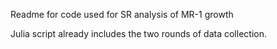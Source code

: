Readme for code used for SR analysis of MR-1 growth 

Julia script already includes the two rounds of data collection. 
